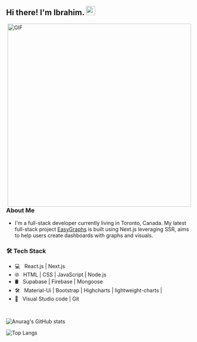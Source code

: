 <h2> Hi there! I'm Ibrahim. <img src="https://github.com/IbrahimSam96/IbrahimSam96/blob/master/Hi.gif" width="25"></h2>
<img align="right" alt="GIF" src="https://github.com/IbrahimSam96/IbrahimSam96/blob/master/gif3.gif?raw=true" width="500"/>
<h3> About Me </h3>

- I'm a full-stack developer currently living in Toronto, Canada. My latest full-stack project [EasyGraphs](https://Easy-graphs.vercel.app) is built using Next.js leveraging SSR, aims to help users create dashboards with graphs and visuals. 

<h3>🛠 Tech Stack</h3>

- 💻 &nbsp; React.js | Next.js 
- 🌐 &nbsp; HTML | CSS | JavaScript | Node.js
- 🛢 &nbsp; Supabase | Firebase | Mongoose
- 🛠 &nbsp; Material-Ui | Bootstrap | Highcharts | lightweight-charts | 
- 🔧 &nbsp; Visual Studio code | Git
<br>

![Anurag's GitHub stats](https://github-readme-stats.vercel.app/api?username=Ibrahimsam96&show_icons=true&theme=radical)


![Top Langs](https://github-readme-stats.vercel.app/api/top-langs/?username=Ibrahimsam96&show_icons=true&theme=radical)



